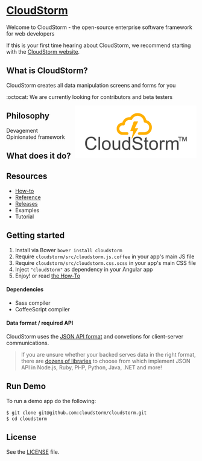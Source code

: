 # [CloudStorm](http://cloudstorm.io)
Welcome to CloudStorm - the open-source enterprise software framework for web developers

If this is your first time hearing about CloudStorm, we recommend starting with the [CloudStorm website](http://cloudstorm.io).
## What is CloudStorm?
CloudStorm creates all data manipulation screens and forms for you

:octocat: We are currently looking for contributors and beta testers  

<a href="http://cloudstorm.io"><img src="./docs/images/logo.png" height="140" align="right"></a>

## Philosophy
Devagement  
Opinionated framework

## What does it do?

## Resources
* [How-to](docs/basics.md)
* [Reference](docs/README.md)  
* [Releases](../../releases)
* Examples
* Tutorial

## Getting started
1. Install via Bower `bower install cloudstorm`
1. Require `cloudstorm/src/cloudstorm.js.coffee` in your app's main JS file
1. Require `cloudstorm/src/cloudstorm.css.scss` in your app's main CSS file
1. Inject `"cloudStorm"` as dependency in your Angular app
1. Enjoy! or read [the How-To](docs/basics.md)

#### Dependencies
* Sass compiler
* CoffeeScript compiler

#### Data format / required API
CloudStorm uses the [JSON API format](http://jsonapi.org/format/#document-structure) and convetions for client-server communications.

> If you are unsure whether your backed serves data in the right format, there are [dozens of libraries](http://jsonapi.org/implementations/) to choose from which implement JSON API in Node.js, Ruby, PHP, Python, Java, .NET and more!

## Run Demo
To run a demo app do the following:  
```
$ git clone git@github.com:cloudstorm/cloudstorm.git
$ cd cloudstorm

```

## License
See the [LICENSE](./LICENSE.txt) file.
